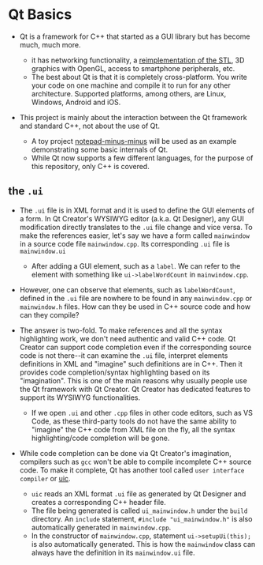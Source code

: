 # Qt Basics

* Qt is a framework for C++ that started as a GUI library but has become much, much more.
    * it has networking functionality, a [reimplementation of the STL](https://doc.qt.io/qt-5/containers.html),
    3D graphics with OpenGL, access to smartphone peripherals, etc.
    * The best about Qt is that it is completely cross-platform. You write your code on one machine and compile
    it to run for any other architecture. Supported platforms, among others, are Linux, Windows, Android and iOS.

* This project is mainly about the interaction between the Qt framework and standard C++, not about the use
of Qt.
    * A toy project [notepad-minus-minus](https://github.com/alex-lt-kong/notepad-minus-minus) will be used as an
    example demonstrating some basic internals of Qt.
    * While Qt now supports a few different languages, for the purpose of this repository, only C++ is covered.
    
## the `.ui`

* The `.ui` file is in XML format and it is used to define the GUI elements of a form. In Qt Creator's WYSIWYG editor
(a.k.a. Qt Designer), any GUI modification directly translates to the `.ui` file change and vice versa. To make the
references easier, let's say we have a form called `mainwindow` in a source code file `mainwindow.cpp`. Its
corresponding `.ui` file is `mainwindow.ui`
    * After adding a GUI element, such as a `label`. We can refer to the element with something
    like `ui->labelWordCount` in `mainwindow.cpp`.

* However, one can observe that elements, such as `labelWordCount`, defined in the `.ui` file are nowhere
to be found in any `mainwindow.cpp` or `mainwindow.h` files. How can they be used in C++ source code and how can
they compile?
  
* The answer is two-fold. To make references and all the syntax highlighting work, we don't need authentic and valid
  C++ code. Qt Creator can support code completion even if the corresponding source code is not there--it can examine
  the `.ui` file, interpret elements definitions in XML and "imagine" such definitions are in C++. Then it provides
  code completion/syntax highlighting based on its "imagination". This is one of the main reasons why usually
  people use the Qt framework with Qt Creator. Qt Creator has dedicated features to support its WYSIWYG functionalities.
  * If we open `.ui` and other `.cpp` files in other code editors, such as VS Code, as these third-party tools do not
  have the same ability to "imagine" the C++ code from XML file on the fly, all the syntax highlighting/code completion
  will be gone.

* While code completion can be done via Qt Creator's imagination, compilers such as `gcc` won't be able to compile
incomplete C++ source code. To make it complete, Qt has another tool called `user interface compiler` or
[uic](https://doc.qt.io/qt-6/uic.html).
  * `uic` reads an XML format `.ui` file as generated by Qt Designer and creates a corresponding C++ header file.
  * The file being generated is called `ui_mainwindow.h` under the `build` directory.
  An `include` statement, `#include "ui_mainwindow.h"` is also automatically generated in `mainwindow.cpp`.
  * In the constructor of `mainwindow.cpp`, statement `ui->setupUi(this);` is also automatically generated. This is
  how the `mainwindow` class can always have the definition in its `mainwindow.ui` file.
